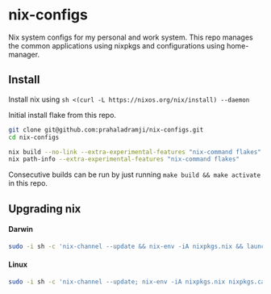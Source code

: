 # nix-configs
Nix system configs for my personal and work system. This repo manages the common applications using nixpkgs and configurations using home-manager.

## Install
Install nix using `sh <(curl -L https://nixos.org/nix/install) --daemon`

Initial install flake from this repo.
```sh
git clone git@github.com:prahaladramji/nix-configs.git
cd nix-configs

nix build --no-link --extra-experimental-features "nix-command flakes"
nix path-info --extra-experimental-features "nix-command flakes"
```

Consecutive builds can be run by just running `make build && make activate` in this repo.

## Upgrading nix
#### Darwin
```sh
sudo -i sh -c 'nix-channel --update && nix-env -iA nixpkgs.nix && launchctl remove org.nixos.nix-daemon && launchctl load /Library/LaunchDaemons/org.nixos.nix-daemon.plist'
```
#### Linux
```sh
sudo -i sh -c 'nix-channel --update; nix-env -iA nixpkgs.nix nixpkgs.cacert; systemctl daemon-reload; systemctl restart nix-daemon'
```
